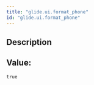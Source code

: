 ```yaml
---
title: "glide.ui.format_phone"
id: "glide.ui.format_phone"
---
```

## Description



## Value: 
```
true
```